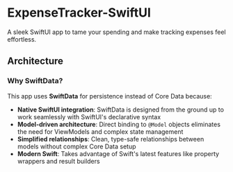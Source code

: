 # ExpenseTracker-SwiftUI
A sleek SwiftUI app to tame your spending and make tracking expenses feel effortless.

## Architecture

### Why SwiftData?
This app uses **SwiftData** for persistence instead of Core Data because:
- **Native SwiftUI integration**: SwiftData is designed from the ground up to work seamlessly with SwiftUI's declarative syntax
- **Model-driven architecture**: Direct binding to `@Model` objects eliminates the need for ViewModels and complex state management
- **Simplified relationships**: Clean, type-safe relationships between models without complex Core Data setup
- **Modern Swift**: Takes advantage of Swift's latest features like property wrappers and result builders
